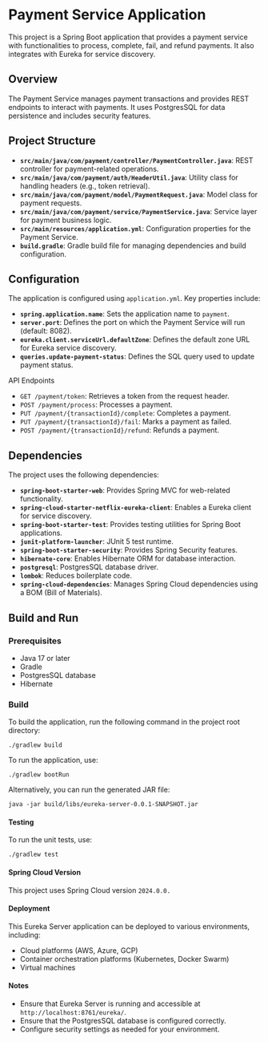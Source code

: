 # Payment Service Application
This project is a Spring Boot application that provides a payment service with functionalities to process, complete, fail, and refund payments. It also integrates with Eureka for service discovery.

## Overview
The Payment Service manages payment transactions and provides REST endpoints to interact with payments. It uses PostgresSQL for data persistence and includes security features.

## Project Structure
* **`src/main/java/com/payment/controller/PaymentController.java`**: REST controller for payment-related operations.
* **`src/main/java/com/payment/auth/HeaderUtil.java`**: Utility class for handling headers (e.g., token retrieval).
* **`src/main/java/com/payment/model/PaymentRequest.java`**: Model class for payment requests.
* **`src/main/java/com/payment/service/PaymentService.java`**: Service layer for payment business logic.
* **`src/main/resources/application.yml`**: Configuration properties for the Payment Service.
* **`build.gradle`**: Gradle build file for managing dependencies and build configuration.

## Configuration
The application is configured using `application.yml`. Key properties include:

* **`spring.application.name`**: Sets the application name to `payment`.
* **`server.port`**: Defines the port on which the Payment Service will run (default: 8082).
* **`eureka.client.serviceUrl.defaultZone`**: Defines the default zone URL for Eureka service discovery.
* **`queries.update-payment-status`**: Defines the SQL query used to update payment status.

API Endpoints
* `GET /payment/token`: Retrieves a token from the request header.
* `POST /payment/process`: Processes a payment.
* `PUT /payment/{transactionId}/complete`: Completes a payment.
* `PUT /payment/{transactionId}/fail`: Marks a payment as failed.
* `POST /payment/{transactionId}/refund`: Refunds a payment.

## Dependencies
The project uses the following dependencies:

* **`spring-boot-starter-web`**: Provides Spring MVC for web-related functionality.
* **`spring-cloud-starter-netflix-eureka-client`**: Enables a Eureka client for service discovery.
* **`spring-boot-starter-test`**: Provides testing utilities for Spring Boot applications.
* **`junit-platform-launcher`**: JUnit 5 test runtime.
* **`spring-boot-starter-security`**: Provides Spring Security features.
* **`hibernate-core`**: Enables Hibernate ORM for database interaction.
* **`postgresql`**: PostgresSQL database driver.
* **`lombok`**: Reduces boilerplate code.
* **`spring-cloud-dependencies`**: Manages Spring Cloud dependencies using a BOM (Bill of Materials).

## Build and Run
### Prerequisites
* Java 17 or later
* Gradle
* PostgresSQL database
* Hibernate

### Build
To build the application, run the following command in the project root directory:
```
./gradlew build
```
To run the application, use:
```
./gradlew bootRun
```
Alternatively, you can run the generated JAR file:
``` 
java -jar build/libs/eureka-server-0.0.1-SNAPSHOT.jar
```

#### Testing
To run the unit tests, use:
```
./gradlew test
```

#### Spring Cloud Version
This project uses Spring Cloud version ```2024.0.0.```

#### Deployment
This Eureka Server application can be deployed to various environments, including:
* Cloud platforms (AWS, Azure, GCP)
* Container orchestration platforms (Kubernetes, Docker Swarm)
* Virtual machines

#### Notes
* Ensure that Eureka Server is running and accessible at `http://localhost:8761/eureka/`.
* Ensure that the PostgresSQL database is configured correctly.
* Configure security settings as needed for your environment.
